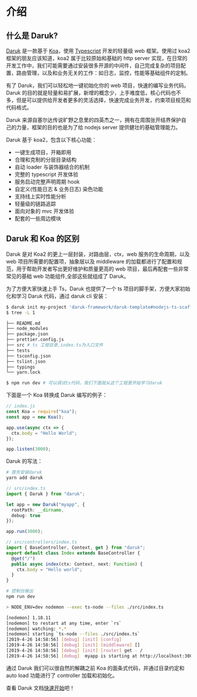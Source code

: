 # 介绍

## 什么是 Daruk?

[Daruk](https://daruk-framework.github.io/daruk.org) 是一款基于 [Koa](https://github.com/koajs/koa)，使用 [Typescript](https://www.typescriptlang.org/) 开发的轻量级 web 框架。使用过 koa2 框架的朋友应该知道，koa2 属于比较原始和基础的 http server 实现，在日常的开发工作中，我们可能需要通过安装很多开源的中间件，自己完成复杂的项目配置，路由管理，以及和业务无关的工作：如日志，监控，性能等基础组件的定制。

有了 Daruk，我们可以轻松地一键初始化你的 web 项目，快速的编写业务代码。Daruk 的目的就是轻量和易扩展，新增的概念少，上手难度低，核心代码也不多，但是可以提供给开发者更多的灵活选择，快速完成业务开发，约束项目规范和代码格式。

Daruk 来源自塞尔达传说旷野之息里的四英杰之一，拥有在周围张开结界保护自己的力量，框架的目的也是为了给 nodejs server 提供健壮的基础管理能力。

Daruk 基于 koa2，包含以下核心功能：

- 一键生成项目，开箱即用
- 合理和克制的分层目录结构
- 自动 loader 与装饰器结合的机制
- 完整的 typescript 开发体验
- 服务启动完整声明周期 hook
- 自定义(性能日志 & 业务日志) 染色功能
- 支持线上实时性能分析
- 轻量级的链路追踪
- 面向对象的 mvc 开发体验
- 配套的一些周边模块

## Daruk 和 Koa 的区别

Daruk 是对 Koa2 的更上一层封装，对路由层，ctx，web 服务的生命周期，以及 web 项目所需要的配置项，抽象层以及 middleware 的加载都进行了配置和规范，用于帮助开发者写出更好维护和质量更高的 web 项目，最后再配套一些非常常见的基础 web 功能组件,全部这些就组成了 Daruk。

为了方便大家快速上手 Ts，Daruk 也提供了一个 ts 项目的脚手架，方便大家初始化和学习 Daruk 代码，通过 daruk cli 安装：

```bash
$ daruk init my-project 'daruk-framework/daruk-template#nodejs-ts-scaffold'
$ tree -L 1

├── README.md
├── node_modules
├── package.json
├── prettier.config.js
├── src # ts 工程目录,index.ts为入口文件
├── tests
├── tsconfig.json
├── tslint.json
├── typings
└── yarn.lock

$ npm run dev # 可以调试ts代码，我们下面就从这个工程里开始学习daruk
```

下面是一个 Koa 转换成 Daruk 编写的例子：

```js
// index.js
const Koa = require("koa");
const app = new Koa();

app.use(async ctx => {
  ctx.body = "Hello World";
});

app.listen(3000);
```

Daruk 的写法：

```bash
# 首先安装daruk
yarn add daruk
```

```ts
// src/index.ts
import { Daruk } from "daruk";

let app = new Daruk("myapp", {
  rootPath: __dirname,
  debug: true
});

app.run(3000);
```

```ts
// src/controllers/index.ts
import { BaseController, Context, get } from "daruk";
export default class Index extends BaseController {
  @get("/")
  public async index(ctx: Context, next: Function) {
    ctx.body = "Hello world";
  }
}
```

```bash
# 控制台输出
npm run dev

> NODE_ENV=dev nodemon --exec ts-node --files ./src/index.ts

[nodemon] 1.18.11
[nodemon] to restart at any time, enter `rs`
[nodemon] watching: *.*
[nodemon] starting `ts-node --files ./src/index.ts`
[2019-4-26 14:58:56] [debug] [init] [config]
[2019-4-26 14:58:56] [debug] [init] [middleware] []
[2019-4-26 14:58:56] [debug] [init] [router] get - /
[2019-4-26 14:58:56] [debug]  myapp is starting at http://localhost:3000
```

通过 Daruk 我们可以很自然的解耦之前 Koa 的面条式代码，并通过目录约定和 auto load 功能进行了 controller 加载和初始化。

查看 Daruk 文档[快速开始](./quick-start)吧！
